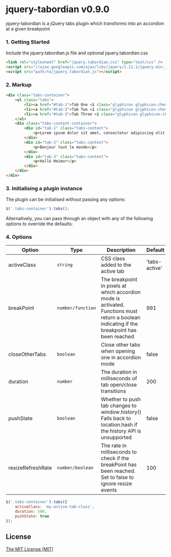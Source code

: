 # jquery-tabordian v0.9.0

jquery-tabordian is a jQuery tabs plugin which transforms into an accordion at a given breakpoint

### 1. Getting Started
Include the jquery.tabordian.js file and optional jquery.tabordian.css

```html
<link rel="stylesheet" href="jquery.tabordian.css" type="text/css" />
<script src="//ajax.googleapis.com/ajax/libs/jquery/1.11.1/jquery.min.js"></script> // Only needed if jQuery isn't already loaded on the site
<script src="path/to/jquery.tabordian.js"></script>
```

### 2. Markup

```html
<div class="tabs-container">
	<ul class="tabs">
		<li><a href="#tab-1">Tab One <i class="glyphicon glyphicon-chevron-right hidden-desk pull-right"></i></a></li>
		<li><a href="#tab-2">Tab Two <i class="glyphicon glyphicon-chevron-right hidden-desk pull-right"></i></a></li>
		<li><a href="#tab-3">Tab Three <i class="glyphicon glyphicon-chevron-right hidden-desk pull-right"></i></a></li>
	</ul>
	<div class="tabs-content-container">
		<div id="tab-1" class="tabs-content">
			<p>Lorem ipsum dolor sit amet, consectetur adipiscing elit. Nulla sed molestie eros. Nam eget egestas urna. Curabitur nulla nisi, viverra vel bibendum vitae, fermentum vitae turpis. Duis vestibulum nisl a augue mollis, vitae imperdiet mi lacinia. Maecenas auctor dolor pellentesque sem facilisis venenatis. Class aptent taciti sociosqu ad litora torquent per conubia nostra, per inceptos himenaeos. Cras in sodales metus, vitae aliquet nibh. Maecenas porta facilisis orci vel blandit. Sed ut volutpat felis. Aliquam iaculis in felis id dictum. Mauris auctor ipsum id euismod sagittis. Cras ligula augue, tempus in vestibulum et, tincidunt vel mauris. Donec luctus dui sodales velit tempor tempor. Nullam auctor ut metus in vestibulum. Integer efficitur semper nulla ac venenatis. Aliquam interdum iaculis ante ut sagittis.</p>
		</div>				
		<div id="tab-2" class="tabs-content">
			<p>Bonjour tout le monde</p>
		</div>				
		<div id="tab-3" class="tabs-content">
			<p>Halló Heimur</p>
		</div>
	</div>
</div>
```

### 3. Initialising a plugin instance

The plugin can be initialised without passing any options:

```js
$('.tabs-container').tabs();
```

Alternatively, you can pass through an object with any of the following options to override the defaults:

### 4. Options

| Option            | Type              | Description                                                                                                                                   | Default       |
|-------------------|-------------------|-----------------------------------------------------------------------------------------------------------------------------------------------|---------------|
| activeClass       | `string`          | CSS class added to the active tab                                                                                                             | 'tabs-active' |
| breakPoint        | `number/function` | The breakpoint in pixels at which accordion mode is activated.  Functions must return a boolean indicating if the breakpoint has been reached | 991           |
| closeOtherTabs    | `boolean`         | Close other tabs when opening one in accordion mode                                                                                           | false         |
| duration          | `number`          | The duration in milliseconds of tab open/close transitions                                                                                    | 200           |
| pushState         | `boolean`         | Whether to push tab changes to window.history() Falls back to location.hash if the history API is unsupported                                 | false         |
| resizeRefreshRate | `number/boolean`  | The rate in milliseconds to check if the breakPoint has been reached.  Set to false to ignore resize events                                   | 100           |

```js
$('.tabs-container').tabs({
	activeClass: 'my-active-tab-class',
	duration: 500,
	pushState: true
});
```

License
------------
[The MIT License (MIT)](http://opensource.org/licenses/mit-license.php)